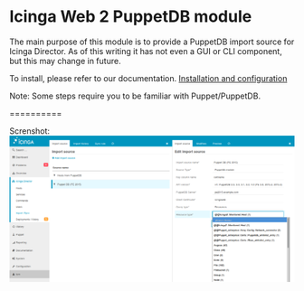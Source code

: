 Icinga Web 2 PuppetDB module
============================

The main purpose of this module is to provide a PuppetDB import source
for Icinga Director. As of this writing it has not even a GUI or CLI
component, but this may change in future.

To install, please refer to our documentation. [Installation and configuration](doc/01-Installation.md)

Note: Some steps require you to be familiar with Puppet/PuppetDB. 


==========

Screnshot:
![Icinga Director PuppetDB import](doc/screenshot/puppetdb/readme/puppetdb_define_import.png)

